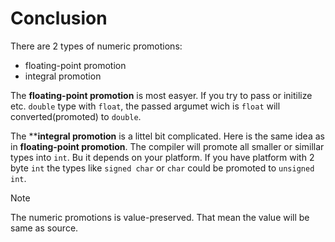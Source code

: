 # Conclusion

There are 2 types of numeric promotions:
 - floating-point promotion
 - integral promotion
 
The **floating-point promotion** is most easyer. If you try to pass or initilize etc. `double` type with `float`, the passed argumet wich is `float` will converted(promoted) to `double`.

The ****integral promotion** is a littel bit complicated. Here is the same idea as in **floating-point promotion**. The compiler will promote all smaller or simillar types into `int`. Bu it depends on your platform. If you have platform with 2 byte `int` the types like `signed char` or `char` could be promoted to `unsigned int`.

> [!note]
> The numeric promotions is value-preserved. That mean the value will be same as source.

